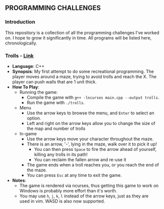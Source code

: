 PROGRAMMING CHALLENGES
----------------------

### Introduction

This repository is a collection of all the programming challenges I've worked on. I hope to grow it significantly in time. All programs will be listed here, chronologically.

### Trolls - [Link](https://www.reddit.com/r/dailyprogrammer/comments/4vrb8n/weekly_25_escape_the_trolls/)

* **Language**: C++
* **Synopsis**: My first attempt to do some recreational programming. The player moves around a maze, trying to avoid trolls and reach the X. The player can push walls that are 1 unit thick.
* **How To Play**: 
    - Running the game:
        * Compile the game with `g++ -lncurses main.cpp --output trolls`.
        * Run the game with `./trolls`.
    - Menu
        * Use the arrow keys to browse the menu, and `Enter` to select an option. 
        * Left and right on the arrow keys allow you to change the size of the map and number of trolls
    - In-game
        * Use the arrow keys move your character throughout the maze.
        * There is an arrow, '-', lying in the maze, walk over it to pick it up!
            - You can then press `Space` to fire the arrow ahead of yourself, killing any trolls in its path!
            - You can reclaim the fallen arrow and re-use it
        * The game ends when a troll reaches you, or you reach the end of the maze.
        * You can press `Esc` at any time to exit the game.
* **Notes**: 
    - The game is rendered via ncurses, thus getting this game to work on Windows is probably more effort than it's worth. 
    - You may use `h`, `j`, `k`, `l` instead of the arrow keys, just as they are used in vim. WASD is also now supported.
